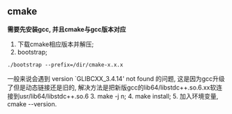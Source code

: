 ## cmake  
**需要先安装gcc, 并且cmake与gcc版本对应**
1. 下载cmake相应版本并解压;
2. bootstrap;
```
./bootstrap --prefix=/dir/cmake-x.x.x
```
一般来说会遇到 version `GLIBCXX_3.4.14' not found 的问题, 这是因为gcc升级了但是动态链接还是旧的, 解决方法是把新版gcc的lib64/libstdc++.so.6.xx软连接到usr/lib64/libstdc++.so.6
3. make -j n;
4. make install;
5. 加入环境变量, cmake --version.